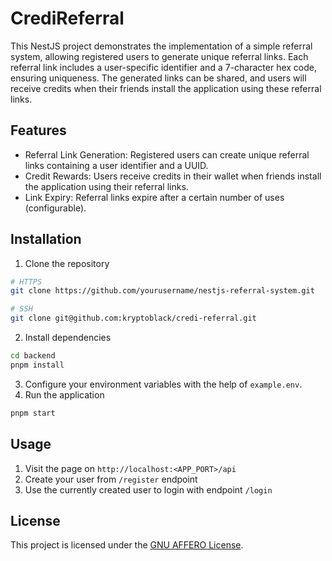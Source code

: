 # CrediReferral

This NestJS project demonstrates the implementation of a simple referral system, 
allowing registered users to generate unique referral links. Each referral link 
includes a user-specific identifier and a 7-character hex code, ensuring 
uniqueness. The generated links can be shared, and users will receive credits 
when their friends install the application using these referral links.

## Features
- Referral Link Generation: Registered users can create unique referral links 
containing a user identifier and a UUID.
- Credit Rewards: Users receive credits in their wallet when friends install 
the application using their referral links.
- Link Expiry: Referral links expire after a certain number of uses 
(configurable).

## Installation

1. Clone the repository
```bash
# HTTPS
git clone https://github.com/yourusername/nestjs-referral-system.git

# SSH
git clone git@github.com:kryptoblack/credi-referral.git
```

2. Install dependencies
```bash
cd backend
pnpm install
```

3. Configure your environment variables with the help of `example.env`.
4. Run the application
```bash
pnpm start
```

## Usage

1. Visit the page on  `http://localhost:<APP_PORT>/api`
2. Create your user from `/register` endpoint
3. Use the currently created user to login with endpoint `/login`

## License

This project is licensed under the [GNU AFFERO License](./LICENSE).
